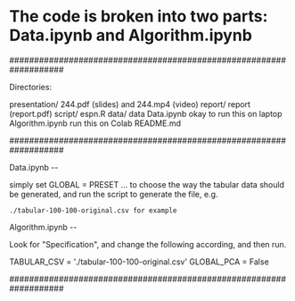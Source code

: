 # The code is broken into two parts: Data.ipynb and Algorithm.ipynb

###################################################################

Directories:

presentation/       244.pdf (slides) and 244.mp4 (video)
report/             report (report.pdf)
script/             espn.R
data/               data
Data.ipynb          okay to run this on laptop
Algorithm.ipynb     run this on Colab
README.md

###################################################################

Data.ipynb --

simply set GLOBAL = PRESET ... to choose the way the tabular data
should be generated, and run the script to generate the file, e.g.

    ./tabular-100-100-original.csv for example

Algorithm.ipynb --

Look for "Specification", and change the following according, and
then run.

TABULAR_CSV = './tabular-100-100-original.csv'
GLOBAL_PCA = False

###################################################################
